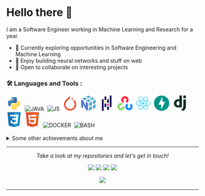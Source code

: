 # Hello there 👋

I am a Software Engineer working in Machine Learning and Research for a year.

- 🔭 Currently exploring opportunities in Software Engineering and Machine Learning
- 🌱 Enjoy building neural networks and stuff on web
- 👯 Open to collaborate on interesting projects


### :hammer_and_wrench: Languages and Tools :

<div>
  <img src="https://github.com/devicons/devicon/blob/master/icons/python/python-original.svg" title="Python" alt="Python" width="40" height="40"/>&nbsp;
  <img src="https://img.icons8.com/?size=100&id=GPfHz0SM85FX&format=png&color=000000" title="JAVA" alt="JAVA" width="40 height="40"/>&nbsp;
  <img src="https://img.icons8.com/?size=100&id=PXTY4q2Sq2lG&format=png&color=000000" title="JAVASCRIPT" alt="JS" width="40 height="40"/>&nbsp;
  <img src="https://github.com/devicons/devicon/blob/master/icons/pytorch/pytorch-original.svg" title="PyTorch" alt="PyTorch" width="40" height="40"/>&nbsp;
  <img src="https://github.com/devicons/devicon/blob/master/icons/numpy/numpy-original.svg" title="NumPy" alt="NumPy" width="40" height="40"/>&nbsp;
  <img src="https://github.com/devicons/devicon/blob/master/icons/pandas/pandas-original.svg" title="Pandas" alt="Pandas" width="40" height="40"/>&nbsp;
  <img src="https://github.com/devicons/devicon/blob/master/icons/opencv/opencv-original.svg" title="OpenCV" alt="OpenCV" width="40" height="40"/>&nbsp;
  <img src="https://github.com/devicons/devicon/blob/master/icons/react/react-original.svg" title="React" alt="React" width="40" height="40"/>&nbsp;
  <img src="https://github.com/devicons/devicon/blob/master/icons/fastapi/fastapi-original.svg" title="FastAPI" alt="FastAPI" width="40" height="40"/>&nbsp;
  <img src="https://github.com/devicons/devicon/blob/master/icons/django/django-plain.svg" title="Django" alt="Django" width="40" height="40"/>&nbsp;
  <img src="https://github.com/devicons/devicon/blob/master/icons/css3/css3-original.svg" title="CSS" alt="CSS" width="40" height="40"/>&nbsp;
  <img src="https://github.com/devicons/devicon/blob/master/icons/html5/html5-original.svg" title="HTML5" alt="HTML" width="40" height="40"/>&nbsp;
  <img src="https://img.icons8.com/?size=100&id=cdYUlRaag9G9&format=png&color=000000" title="DOCKER" alt="DOCKER" width="40 height="40"/>&nbsp;
  <img src="https://img.icons8.com/?size=100&id=9MJf0ngDwS8z&format=png&color=000000" title="BASH" alt="BASH" width="40 height="40"/>&nbsp;
</div>
<br>

<details>
  <summary>Some other achievements about me</summary>
  <br>
  <a href="https://leetcode.com/u/HarshJoshi009/"><img src="https://img.shields.io/badge/dynamic/json?style=flat&labelColor=black&color=%23ffa116&label=Solved&query=solvedOverTotal&url=https%3A%2F%2Fleetcode-badge.vercel.app%2Fapi%2Fusers%2FHarshJoshi009&logo=leetcode&logoColor=yellow"/></a>
</details>


<hr>
<p align="center">
  <i>Take a look at my repositories and let's get in touch!</i>


<p align="center">
<a href= "https://www.linkedin.com/in/hj0/"><img src="https://img.icons8.com/?size=50&id=13930&format=png&color=000000"/></a>
<a href= "https://x.com/@auriver0"><img src="https://img.icons8.com/?size=50&id=ClbD5JTFM7FA&format=png&color=000000"/></a>
<a href= "https://Hj.com"><img src="https://img.icons8.com/?size=50&id=ipBLdOAQ6sRn&format=png&color=000000"/></a>
<a href="mailto:harshjoshi9523@gmail.com">
  <img src="https://img.icons8.com/?size=50&id=tnnUFgHrPmR0&format=png&color=000000" />
</a>

</p>
<p align='center'>
<a href="https://visitorbadge.io/status?path=HarshJoshi009%2FHarshJoshi009"><img src="https://api.visitorbadge.io/api/visitors?path=HarshJoshi009%2FHarshJoshi009&label=🌍 %20 Total%20Visitors&countColor=%2337d67a&style=flat&labelStyle=none" /></a>

</p>
<hr>
